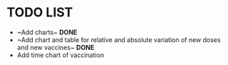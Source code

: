 # TODO LIST

- ~Add charts~ **DONE**
- ~Add chart and table for relative and absolute variation of new doses and new vaccines~ **DONE**
- Add time chart of vaccination
